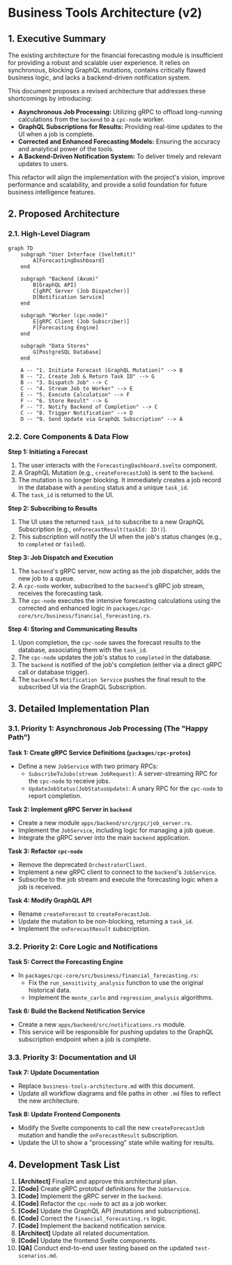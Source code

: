 # Business Tools Architecture (v2)

## 1. Executive Summary

The existing architecture for the financial forecasting module is insufficient for providing a robust and scalable user experience. It relies on synchronous, blocking GraphQL mutations, contains critically flawed business logic, and lacks a backend-driven notification system.

This document proposes a revised architecture that addresses these shortcomings by introducing:

- **Asynchronous Job Processing:** Utilizing gRPC to offload long-running calculations from the `backend` to a `cpc-node` worker.
- **GraphQL Subscriptions for Results:** Providing real-time updates to the UI when a job is complete.
- **Corrected and Enhanced Forecasting Models:** Ensuring the accuracy and analytical power of the tools.
- **A Backend-Driven Notification System:** To deliver timely and relevant updates to users.

This refactor will align the implementation with the project's vision, improve performance and scalability, and provide a solid foundation for future business intelligence features.

## 2. Proposed Architecture

### 2.1. High-Level Diagram

```mermaid
graph TD
    subgraph "User Interface (SvelteKit)"
        A[ForecastingDashboard]
    end

    subgraph "Backend (Axum)"
        B[GraphQL API]
        C[gRPC Server (Job Dispatcher)]
        D[Notification Service]
    end

    subgraph "Worker (cpc-node)"
        E[gRPC Client (Job Subscriber)]
        F[Forecasting Engine]
    end

    subgraph "Data Stores"
        G[PostgreSQL Database]
    end

    A -- "1. Initiate Forecast (GraphQL Mutation)" --> B
    B -- "2. Create Job & Return Task ID" --> G
    B -- "3. Dispatch Job" --> C
    C -- "4. Stream Job to Worker" --> E
    E -- "5. Execute Calculation" --> F
    F -- "6. Store Result" --> G
    F -- "7. Notify Backend of Completion" --> C
    C -- "8. Trigger Notification" --> D
    D -- "9. Send Update via GraphQL Subscription" --> A
```

### 2.2. Core Components & Data Flow

**Step 1: Initiating a Forecast**

1.  The user interacts with the `ForecastingDashboard.svelte` component.
2.  A GraphQL Mutation (e.g., `createForecastJob`) is sent to the `backend`.
3.  The mutation is no longer blocking. It immediately creates a job record in the database with a `pending` status and a unique `task_id`.
4.  The `task_id` is returned to the UI.

**Step 2: Subscribing to Results**

1.  The UI uses the returned `task_id` to subscribe to a new GraphQL Subscription (e.g., `onForecastResult(taskId: ID!)`).
2.  This subscription will notify the UI when the job's status changes (e.g., to `completed` or `failed`).

**Step 3: Job Dispatch and Execution**

1.  The `backend`'s gRPC server, now acting as the job dispatcher, adds the new job to a queue.
2.  A `cpc-node` worker, subscribed to the `backend`'s gRPC job stream, receives the forecasting task.
3.  The `cpc-node` executes the intensive forecasting calculations using the corrected and enhanced logic in `packages/cpc-core/src/business/financial_forecasting.rs`.

**Step 4: Storing and Communicating Results**

1.  Upon completion, the `cpc-node` saves the forecast results to the database, associating them with the `task_id`.
2.  The `cpc-node` updates the job's status to `completed` in the database.
3.  The `backend` is notified of the job's completion (either via a direct gRPC call or database trigger).
4.  The `backend`'s `Notification Service` pushes the final result to the subscribed UI via the GraphQL Subscription.

## 3. Detailed Implementation Plan

### 3.1. Priority 1: Asynchronous Job Processing (The "Happy Path")

**Task 1: Create gRPC Service Definitions (`packages/cpc-protos`)**

- Define a new `JobService` with two primary RPCs:
    - `SubscribeToJobs(stream JobRequest)`: A server-streaming RPC for the `cpc-node` to receive jobs.
    - `UpdateJobStatus(JobStatusUpdate)`: A unary RPC for the `cpc-node` to report completion.

**Task 2: Implement gRPC Server in `backend`**

- Create a new module `apps/backend/src/grpc/job_server.rs`.
- Implement the `JobService`, including logic for managing a job queue.
- Integrate the gRPC server into the main `backend` application.

**Task 3: Refactor `cpc-node`**

- Remove the deprecated `OrchestratorClient`.
- Implement a new gRPC client to connect to the `backend`'s `JobService`.
- Subscribe to the job stream and execute the forecasting logic when a job is received.

**Task 4: Modify GraphQL API**

- Rename `createForecast` to `createForecastJob`.
- Update the mutation to be non-blocking, returning a `task_id`.
- Implement the `onForecastResult` subscription.

### 3.2. Priority 2: Core Logic and Notifications

**Task 5: Correct the Forecasting Engine**

- In `packages/cpc-core/src/business/financial_forecasting.rs`:
    - Fix the `run_sensitivity_analysis` function to use the original historical data.
    - Implement the `monte_carlo` and `regression_analysis` algorithms.

**Task 6: Build the Backend Notification Service**

- Create a new `apps/backend/src/notifications.rs` module.
- This service will be responsible for pushing updates to the GraphQL subscription endpoint when a job is complete.

### 3.3. Priority 3: Documentation and UI

**Task 7: Update Documentation**

- Replace `business-tools-architecture.md` with this document.
- Update all workflow diagrams and file paths in other `.md` files to reflect the new architecture.

**Task 8: Update Frontend Components**

- Modify the Svelte components to call the new `createForecastJob` mutation and handle the `onForecastResult` subscription.
- Update the UI to show a "processing" state while waiting for results.

## 4. Development Task List

1.  **[Architect]** Finalize and approve this architectural plan.
2.  **[Code]** Create gRPC protobuf definitions for the `JobService`.
3.  **[Code]** Implement the gRPC server in the `backend`.
4.  **[Code]** Refactor the `cpc-node` to act as a job worker.
5.  **[Code]** Update the GraphQL API (mutations and subscriptions).
6.  **[Code]** Correct the `financial_forecasting.rs` logic.
7.  **[Code]** Implement the backend notification service.
8.  **[Architect]** Update all related documentation.
9.  **[Code]** Update the frontend Svelte components.
10. **[QA]** Conduct end-to-end user testing based on the updated `test-scenarios.md`.